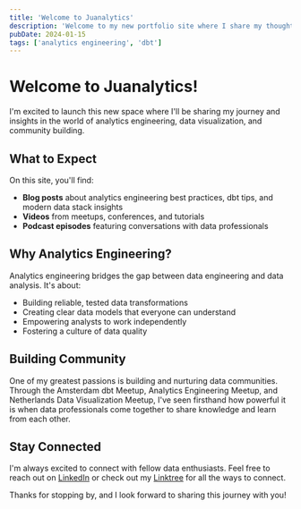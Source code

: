 ```yaml
---
title: 'Welcome to Juanalytics'
description: 'Welcome to my new portfolio site where I share my thoughts on analytics engineering, dbt, and building data communities.'
pubDate: 2024-01-15
tags: ['analytics engineering', 'dbt']
---
```


# Welcome to Juanalytics!

I'm excited to launch this new space where I'll be sharing my journey and insights in the world of analytics engineering, data visualization, and community building.

## What to Expect

On this site, you'll find:

- **Blog posts** about analytics engineering best practices, dbt tips, and modern data stack insights
- **Videos** from meetups, conferences, and tutorials
- **Podcast episodes** featuring conversations with data professionals

## Why Analytics Engineering?

Analytics engineering bridges the gap between data engineering and data analysis. It's about:

- Building reliable, tested data transformations
- Creating clear data models that everyone can understand
- Empowering analysts to work independently
- Fostering a culture of data quality

## Building Community

One of my greatest passions is building and nurturing data communities. Through the Amsterdam dbt Meetup, Analytics Engineering Meetup, and Netherlands Data Visualization Meetup, I've seen firsthand how powerful it is when data professionals come together to share knowledge and learn from each other.

## Stay Connected

I'm always excited to connect with fellow data enthusiasts. Feel free to reach out on [LinkedIn](https://www.linkedin.com/in/jmperafan/) or check out my [Linktree](https://linktr.ee/juanalytics) for all the ways to connect.

Thanks for stopping by, and I look forward to sharing this journey with you!
